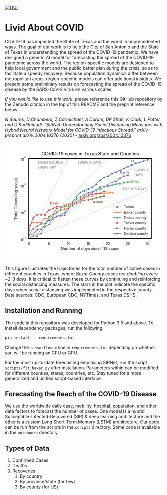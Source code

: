 [![DOI](https://zenodo.org/badge/248896172.svg)](https://zenodo.org/badge/latestdoi/248896172)

# Livid About COVID
COVID-19 has impacted the State of Texas and the world in unprecedented ways. The goal of
our work is to help the City of San Antonio and the State of Texas in understanding the spread 
of the COVID-19 pandemic. We have designed a generic AI model for forecasting the spread of the
COVID-19 pandemic across the world. The region-specific models are designed to help local
government and the public better plan during the crisis, so as to facilitate a speedy recovery.
Because population dynamics differ between metropolitan areas, region-specific models can offer
additional insights. We present some preliminary results on forecasting the spread of the
COVID-19 disease by the SARS-CoV-2 virus on various scales.

*If you would like to use this work*, please reference this GitHub repository by the Zenodo
citation in the top of this README and the preprint reference below.

_N Soures, D Chambers, Z Carmichael, A Daram, DP Shah, K Clark, L Potter, and D Kudithipudi.
"SIRNet: Understanding Social Distancing Measures with Hybrid Neural Network Model for COVID-19
Infectious Spread." arXiv preprint arXiv:2004.10376 (2020)_ -
[arxiv.org/abs/2004.10376](https://arxiv.org/abs/2004.10376)

<img src="images/tx_case_counts_updated_2.png" width="750px" />

This figure illustrates the trajectories for the total number of active cases in different
counties in Texas, where _Bexar County cases are doubling every ~2-3 days_. It is critical
to flatten these curves by continuing and reinforcing the social distancing measures.
The stars in the plot indicate the specific days when social distancing was implemented 
in the respective county. Data sources: CDC, European CDC, NYTimes, and Texas DSHS.

## Installation and Running
The code in this repository was developed for Python 3.5 and above. To install dependency
packages, run the following. 

```bash
pip install -r requirements.txt
```

Change the `tensorflow-x` line in `requirements.txt` depending on whether you will be running on
CPU or GPU.

For the most up-to-date forecasting employing SIRNet, run the script `scripts/fit_bexar.py` after
installation. Parameters within can be modified for different counties, states, countries, etc.
Stay tuned for a more generalized and unified script-based interface.

## Forecasting the Reach of the COVID-19 Disease
We use the worldwide daily case, mobility, hospital, population, and other data factors
to forecast the number of cases. One model is a hybrid Susceptible-Infected-Recovered (SIR)
& deep learning architecture and the other is a custom Long Short-Term Memory (LSTM)
architecture. Our code can be run from the scripts in the `scripts` directory. Some code is
available in the `notebooks` directory.

## Types of Data
1. Confirmed Cases
2. Deaths
3. Recoveries
    1. By country
    2. By province/state (for few)
    3. By county (for US)
